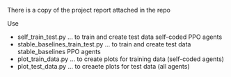 There is a copy of the project report attached in the repo

Use 
- self_train_test.py ... to train and create test data self-coded PPO agents
- stable_baselines_train_test.py ... to train and create test data stable_baselines PPO agents
- plot_train_data.py ... to create plots for training data (self-coded agents)
- plot_test_data.py ... to creaete plots for test data (all agents)
